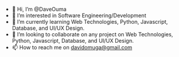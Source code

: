 - 👋 Hi, I’m @DaveOuma
- 👀 I’m interested in Software Engineering/Development
- 🌱 I’m currently learning Web Technologies, Python, Javascript, Database, and UI/UX Design.
- 💞️ I’m looking to collaborate on any project on Web Technologies, Python, Javascript, Database, and UI/UX Design.
- 📫 How to reach me on davidomuga@gmail.com

<!---
DaveOuma/DaveOuma is a ✨ special ✨ repository because its `README.md` (this file) appears on your GitHub profile.
You can click the Preview link to take a look at your changes.
--->
